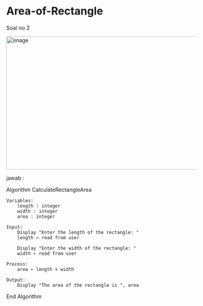 # Area-of-Rectangle
Soal no 2

<img width="709" height="353" alt="image" src="https://github.com/user-attachments/assets/a9897d5d-e44c-4b65-8ab7-d4f5bc95f3f2" />

jawab : 

Algorithm CalculateRectangleArea

    Variables:
        length : integer
        width : integer
        area : integer

    Input:
        Display "Enter the length of the rectangle: "
        length ← read from user

        Display "Enter the width of the rectangle: "
        width ← read from user

    Process:
        area ← length × width

    Output:
        Display "The area of the rectangle is ", area
        
End Algorithm
